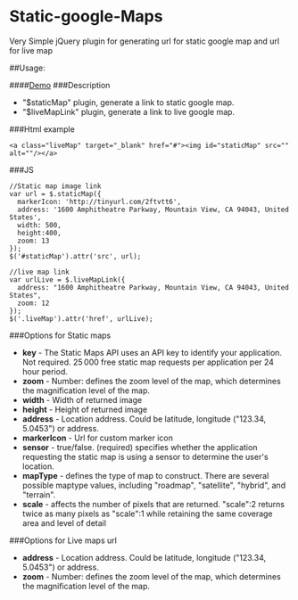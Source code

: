 Static-google-Maps
==================

Very Simple jQuery plugin for generating url for static google map and url for live map

##Usage:

####[Demo](http://shved.me/git/Static-google-Maps/)
###Description

- "$staticMap" plugin, generate a link to static google map.
- "$liveMapLink" plugin, generate a link to live google map.

###Html example

```
<a class="liveMap" target="_blank" href="#"><img id="staticMap" src="" alt=""/></a>
```

###JS

```
//Static map image link
var url = $.staticMap({
  markerIcon: 'http://tinyurl.com/2ftvtt6',
  address: '1600 Amphitheatre Parkway, Mountain View, CA 94043, United States',
  width: 500,
  height:400,
  zoom: 13
});
$('#staticMap').attr('src', url);

//live map link
var urlLive = $.liveMapLink({
  address: "1600 Amphitheatre Parkway, Mountain View, CA 94043, United States",
  zoom: 12
});
$('.liveMap').attr('href', urlLive);
```

###Options for Static maps

- **key** - The Static Maps API uses an API key to identify your application. Not required. 25 000 free static map requests per application per 24 hour period.
- **zoom** - Number: defines the zoom level of the map, which determines the magnification level of the map.
- **width** - Width of returned image
- **height** - Height of returned image
- **address** - Location address. Could be latitude, longitude ("123.34, 5.0453") or address.
- **markerIcon** - Url for custom marker icon
- **sensor** - true/false. (required) specifies whether the application requesting the static map is using a sensor to determine the user's location.
- **mapType** - defines the type of map to construct. There are several possible maptype values, including "roadmap", "satellite", "hybrid", and "terrain".
- **scale** - affects the number of pixels that are returned. "scale":2 returns twice as many pixels as "scale":1 while retaining the same coverage area and level of detail

###Options for Live maps url
- **address** - Location address. Could be latitude, longitude ("123.34, 5.0453") or address.
- **zoom** - Number: defines the zoom level of the map, which determines the magnification level of the map.
